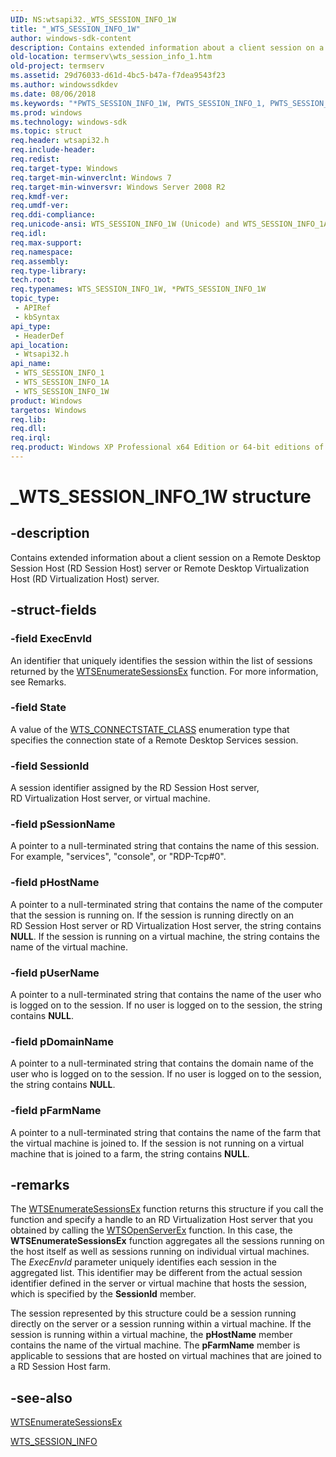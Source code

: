 ```yaml
---
UID: NS:wtsapi32._WTS_SESSION_INFO_1W
title: "_WTS_SESSION_INFO_1W"
author: windows-sdk-content
description: Contains extended information about a client session on a Remote Desktop Session Host (RD Session Host) server or Remote Desktop Virtualization Host (RD Virtualization Host) server.
old-location: termserv\wts_session_info_1.htm
old-project: termserv
ms.assetid: 29d76033-d61d-4bc5-b47a-f7dea9543f23
ms.author: windowssdkdev
ms.date: 08/06/2018
ms.keywords: "*PWTS_SESSION_INFO_1W, PWTS_SESSION_INFO_1, PWTS_SESSION_INFO_1 structure pointer [Remote Desktop Services], WTS_SESSION_INFO_1, WTS_SESSION_INFO_1 structure [Remote Desktop Services], WTS_SESSION_INFO_1A, WTS_SESSION_INFO_1W, _WTS_SESSION_INFO_1W, termserv.wts_session_info_1, wtsapi32/PWTS_SESSION_INFO_1, wtsapi32/WTS_SESSION_INFO_1, wtsapi32/WTS_SESSION_INFO_1A, wtsapi32/WTS_SESSION_INFO_1W"
ms.prod: windows
ms.technology: windows-sdk
ms.topic: struct
req.header: wtsapi32.h
req.include-header: 
req.redist: 
req.target-type: Windows
req.target-min-winverclnt: Windows 7
req.target-min-winversvr: Windows Server 2008 R2
req.kmdf-ver: 
req.umdf-ver: 
req.ddi-compliance: 
req.unicode-ansi: WTS_SESSION_INFO_1W (Unicode) and WTS_SESSION_INFO_1A (ANSI)
req.idl: 
req.max-support: 
req.namespace: 
req.assembly: 
req.type-library: 
tech.root: 
req.typenames: WTS_SESSION_INFO_1W, *PWTS_SESSION_INFO_1W
topic_type:
 - APIRef
 - kbSyntax
api_type:
 - HeaderDef
api_location:
 - Wtsapi32.h
api_name:
 - WTS_SESSION_INFO_1
 - WTS_SESSION_INFO_1A
 - WTS_SESSION_INFO_1W
product: Windows
targetos: Windows
req.lib: 
req.dll: 
req.irql: 
req.product: Windows XP Professional x64 Edition or 64-bit editions of     Windows Server 2003
---
```


# _WTS_SESSION_INFO_1W structure


## -description


Contains 
    extended information about a client session on a Remote Desktop Session Host (RD Session Host) server or Remote Desktop Virtualization Host (RD Virtualization Host) server.


## -struct-fields




### -field ExecEnvId

An identifier that uniquely identifies the session within the list of sessions returned by the <a href="https://msdn.microsoft.com/b903cf07-d3bd-4b65-9e57-88d9e1f74e0b">WTSEnumerateSessionsEx</a> function. For more information, see Remarks.


### -field State

A value of the <a href="https://msdn.microsoft.com/ee376f5a-3474-4e31-94c1-e760346eb794">WTS_CONNECTSTATE_CLASS</a> enumeration type that specifies the connection state of a Remote Desktop Services session.


### -field SessionId

A session identifier assigned by the RD Session Host server, RD Virtualization Host server, or virtual machine.


### -field pSessionName

A pointer to a null-terminated string that contains the name of this session. For example, "services", "console", or "RDP-Tcp#0".


### -field pHostName

A pointer to a null-terminated string that contains the name of the computer that the session is running on. If the session is running directly on an RD Session Host server or RD Virtualization Host server, the string contains <b>NULL</b>. If the session is running on a virtual machine, the string contains the name of the virtual machine.


### -field pUserName

A pointer to a null-terminated string that contains the name of the user who is logged on to the session. If no user is logged on to the session, the string contains <b>NULL</b>.


### -field pDomainName

A pointer to a null-terminated string that contains the domain name of the user who is logged on to the session. If no user is logged on to the session, the string contains <b>NULL</b>.


### -field pFarmName

A pointer to a null-terminated string that contains the name of the farm that the virtual machine is joined to.  If the session is not running on a virtual machine that is joined to a farm, the string contains <b>NULL</b>.


## -remarks



The <a href="https://msdn.microsoft.com/b903cf07-d3bd-4b65-9e57-88d9e1f74e0b">WTSEnumerateSessionsEx</a> function returns this structure if you call the function and specify a handle to an RD Virtualization Host server  that you obtained by calling the <a href="https://msdn.microsoft.com/8122de66-c096-4bd8-95ff-ed64b88afcae">WTSOpenServerEx</a> function. In this case, the <b>WTSEnumerateSessionsEx</b> function aggregates all the sessions running on the host itself as well as sessions running on individual virtual machines.  The <i>ExecEnvId</i> parameter uniquely identifies each session in the aggregated list. This identifier may be different from the actual session identifier defined in the server or virtual machine that hosts the session, which is specified by the <b>SessionId</b> member.

The session represented by this structure could be a session running directly on the server or a session running within a virtual machine. If the session is running within a virtual machine, the <b>pHostName</b> member contains the name of the virtual machine. The <b>pFarmName</b> member is applicable to sessions that are hosted on virtual machines that are joined to a RD Session Host farm.




## -see-also




<a href="https://msdn.microsoft.com/b903cf07-d3bd-4b65-9e57-88d9e1f74e0b">WTSEnumerateSessionsEx</a>



<a href="https://msdn.microsoft.com/bb40d928-293a-4e2c-b7cf-2ac038da53c2">WTS_SESSION_INFO</a>
 

 

